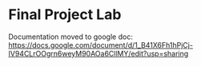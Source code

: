 # Final Project Lab 

Documentation moved to google doc: https://docs.google.com/document/d/1_B41X6Fh1hPjCj-IV94CLrOOgrn6weyM90AOa6CllMY/edit?usp=sharing

